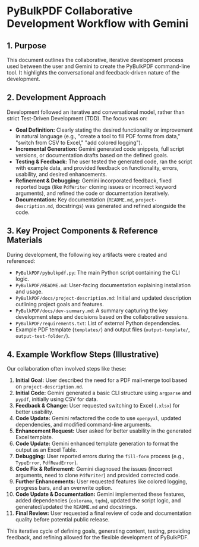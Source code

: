 # PyBulkPDF Collaborative Development Workflow with Gemini

## 1. Purpose

This document outlines the collaborative, iterative development process used between the user and Gemini to create the PyBulkPDF command-line tool. It highlights the conversational and feedback-driven nature of the development.

## 2. Development Approach

Development followed an iterative and conversational model, rather than strict Test-Driven Development (TDD). The focus was on:

* **Goal Definition:** Clearly stating the desired functionality or improvement in natural language (e.g., "create a tool to fill PDF forms from data," "switch from CSV to Excel," "add colored logging").
* **Incremental Generation:** Gemini generated code snippets, full script versions, or documentation drafts based on the defined goals.
* **Testing & Feedback:** The user tested the generated code, ran the script with example data, and provided feedback on functionality, errors, usability, and desired enhancements.
* **Refinement & Debugging:** Gemini incorporated feedback, fixed reported bugs (like `PdfWriter` cloning issues or incorrect keyword arguments), and refined the code or documentation iteratively.
* **Documentation:** Key documentation (`README.md`, `project-description.md`, docstrings) was generated and refined alongside the code.

## 3. Key Project Components & Reference Materials

During development, the following key artifacts were created and referenced:

* `PyBulkPDF/pybulkpdf.py`: The main Python script containing the CLI logic.
* `PyBulkPDF/README.md`: User-facing documentation explaining installation and usage.
* `PyBulkPDF/docs/project-description.md`: Initial and updated description outlining project goals and features.
* `PyBulkPDF/docs/dev-summary.md`: A summary capturing the key development steps and decisions based on the collaborative sessions.
* `PyBulkPDF/requirements.txt`: List of external Python dependencies.
* Example PDF template (`templates/`) and output files (`output-template/`, `output-test-folder/`).

## 4. Example Workflow Steps (Illustrative)

Our collaboration often involved steps like these:

1. **Initial Goal:** User described the need for a PDF mail-merge tool based on `project-description.md`.
2. **Initial Code:** Gemini generated a basic CLI structure using `argparse` and `pypdf`, initially using CSV for data.
3. **Feedback & Change:** User requested switching to Excel (`.xlsx`) for better usability.
4. **Code Update:** Gemini refactored the code to use `openpyxl`, updated dependencies, and modified command-line arguments.
5. **Enhancement Request:** User asked for better usability in the generated Excel template.
6. **Code Update:** Gemini enhanced template generation to format the output as an Excel Table.
7. **Debugging:** User reported errors during the `fill-form` process (e.g., `TypeError`, `PdfReadError`).
8. **Code Fix & Refinement:** Gemini diagnosed the issues (incorrect arguments, need to clone `PdfWriter`) and provided corrected code.
9. **Further Enhancements:** User requested features like colored logging, progress bars, and an overwrite option.
10. **Code Update & Documentation:** Gemini implemented these features, added dependencies (`colorama`, `tqdm`), updated the script logic, and generated/updated the `README.md` and docstrings.
11. **Final Review:** User requested a final review of code and documentation quality before potential public release.

This iterative cycle of defining goals, generating content, testing, providing feedback, and refining allowed for the flexible development of PyBulkPDF.
